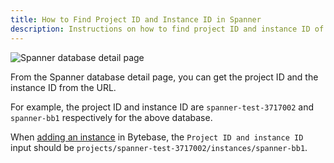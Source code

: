 ```yaml
---
title: How to Find Project ID and Instance ID in Spanner
description: Instructions on how to find project ID and instance ID of a Spanner instance
---
```


![Spanner database detail page](/content/reference/spanner/how-to/how-to-find-project-id-and-instance-id-spanner/spanner.webp)

From the Spanner database detail page, you can get the project ID and the instance ID from the URL.

For example, the project ID and instance ID are `spanner-test-3717002` and `spanner-bb1` respectively for the above database.

When [adding an instance](https://docs.bytebase.com/get-started/step-by-step/add-an-instance/#add-an-instance) in Bytebase, the `Project ID and instance ID` input should be `projects/spanner-test-3717002/instances/spanner-bb1`.

